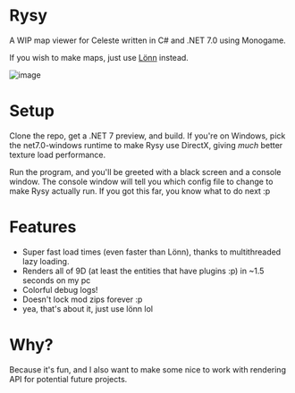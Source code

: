 # Rysy

A WIP map viewer for Celeste written in C# and .NET 7.0 using Monogame.

If you wish to make maps, just use [Lönn](https://github.com/CelestialCartographers/Loenn) instead.

![image](https://user-images.githubusercontent.com/50085307/192340246-a6ba1e1f-c86e-452c-be2f-bd6d780113aa.png)

# Setup
Clone the repo, get a .NET 7 preview, and build. If you're on Windows, pick the net7.0-windows runtime to make Rysy use DirectX, giving *much* better texture load performance.

Run the program, and you'll be greeted with a black screen and a console window. The console window will tell you which config file to change to make Rysy actually run. If you got this far, you know what to do next :p

# Features
* Super fast load times (even faster than Lönn), thanks to multithreaded lazy loading.
* Renders all of 9D (at least the entities that have plugins :p) in ~1.5 seconds on my pc
* Colorful debug logs!
* Doesn't lock mod zips forever :p
* yea, that's about it, just use lönn lol


# Why?
Because it's fun, and I also want to make some nice to work with rendering API for potential future projects.
